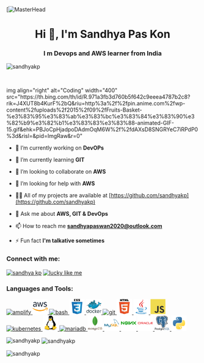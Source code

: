 [![MasterHead](https://th.bing.com/th/id/R.c8e652aaeb508fd91677462fcad7ffb2?rik=930SvJctrgmHVA&riu=http%3a%2f%2fs3.amazonaws.com%2ffiverr.com%2fdeliveries%2f614353%2flarge%2fweb-banner-design-header_ws_1369117576.gif%3f1369117576&ehk=jGGj6bTRPXRkgAIHUDelx9JPvvmaSRV5s2B3BRQu2fk%3d&risl=&pid=ImgRaw&r=0)


<h1 align="center">Hi 👋, I'm Sandhya Pas Kon</h1>
<h3 align="center">I m Devops and AWS learner from India</h3>

<p align="left"> <img src="https://komarev.com/ghpvc/?username=sandhyakp&label=Profile%20views&color=0e75b6&style=flat" alt="sandhyakp" /> </p>

<p align="left"> <a href="https://twitter.com/" target="blank"><img src="https://img.shields.io/twitter/follow/?logo=twitter&style=for-the-badge" alt="" /></a> </p>
img align="right" alt="Coding" width="400" src="https://th.bing.com/th/id/R.971a3fb3d760b5f642c9eeea4787b2c8?rik=J4XUT8b4KurF%2bQ&riu=http%3a%2f%2fpin.anime.com%2fwp-content%2fuploads%2f2015%2f09%2fFruits-Basket-%e3%83%95%e3%83%ab%e3%83%bc%e3%83%84%e3%83%90%e3%82%b9%e3%82%b1%e3%83%83%e3%83%88-animated-GIF-15.gif&ehk=PBJoCpHjadpoDAdmOqM6W%2f%2fdAXsD8SNGRYeC7iRPdP0%3d&risl=&pid=ImgRaw&r=0"


- 🔭 I’m currently working on **DevOPs**

- 🌱 I’m currently learning **GIT**

- 👯 I’m looking to collaborate on **AWS**

- 🤝 I’m looking for help with **AWS**

- 👨‍💻 All of my projects are available at [https://github.com/sandhyakp](https://github.com/sandhyakp)

- 💬 Ask me about **AWS, GIT & DevOps**

- 📫 How to reach me **sandhyapaswan2020@outlook.com**

- ⚡ Fun fact **I'm talkative sometimes**

<h3 align="left">Connect with me:</h3>
<p align="left">
<a href="https://linkedin.com/in/sandhya kp" target="blank"><img align="center" src="https://raw.githubusercontent.com/rahuldkjain/github-profile-readme-generator/master/src/images/icons/Social/linked-in-alt.svg" alt="sandhya kp" height="30" width="40" /></a>
<a href="https://www.youtube.com/c/lucky like me" target="blank"><img align="center" src="https://raw.githubusercontent.com/rahuldkjain/github-profile-readme-generator/master/src/images/icons/Social/youtube.svg" alt="lucky like me" height="30" width="40" /></a>
</p>

<h3 align="left">Languages and Tools:</h3>
<p align="left"> <a href="https://aws.amazon.com/amplify/" target="_blank" rel="noreferrer"> <img src="https://docs.amplify.aws/assets/logo-dark.svg" alt="amplify" width="40" height="40"/> </a> <a href="https://aws.amazon.com" target="_blank" rel="noreferrer"> <img src="https://raw.githubusercontent.com/devicons/devicon/master/icons/amazonwebservices/amazonwebservices-original-wordmark.svg" alt="aws" width="40" height="40"/> </a> <a href="https://www.gnu.org/software/bash/" target="_blank" rel="noreferrer"> <img src="https://www.vectorlogo.zone/logos/gnu_bash/gnu_bash-icon.svg" alt="bash" width="40" height="40"/> </a> <a href="https://www.w3schools.com/css/" target="_blank" rel="noreferrer"> <img src="https://raw.githubusercontent.com/devicons/devicon/master/icons/css3/css3-original-wordmark.svg" alt="css3" width="40" height="40"/> </a> <a href="https://www.docker.com/" target="_blank" rel="noreferrer"> <img src="https://raw.githubusercontent.com/devicons/devicon/master/icons/docker/docker-original-wordmark.svg" alt="docker" width="40" height="40"/> </a> <a href="https://git-scm.com/" target="_blank" rel="noreferrer"> <img src="https://www.vectorlogo.zone/logos/git-scm/git-scm-icon.svg" alt="git" width="40" height="40"/> </a> <a href="https://www.w3.org/html/" target="_blank" rel="noreferrer"> <img src="https://raw.githubusercontent.com/devicons/devicon/master/icons/html5/html5-original-wordmark.svg" alt="html5" width="40" height="40"/> </a> <a href="https://www.java.com" target="_blank" rel="noreferrer"> <img src="https://raw.githubusercontent.com/devicons/devicon/master/icons/java/java-original.svg" alt="java" width="40" height="40"/> </a> <a href="https://developer.mozilla.org/en-US/docs/Web/JavaScript" target="_blank" rel="noreferrer"> <img src="https://raw.githubusercontent.com/devicons/devicon/master/icons/javascript/javascript-original.svg" alt="javascript" width="40" height="40"/> </a> <a href="https://kubernetes.io" target="_blank" rel="noreferrer"> <img src="https://www.vectorlogo.zone/logos/kubernetes/kubernetes-icon.svg" alt="kubernetes" width="40" height="40"/> </a> <a href="https://www.linux.org/" target="_blank" rel="noreferrer"> <img src="https://raw.githubusercontent.com/devicons/devicon/master/icons/linux/linux-original.svg" alt="linux" width="40" height="40"/> </a> <a href="https://mariadb.org/" target="_blank" rel="noreferrer"> <img src="https://www.vectorlogo.zone/logos/mariadb/mariadb-icon.svg" alt="mariadb" width="40" height="40"/> </a> <a href="https://www.mongodb.com/" target="_blank" rel="noreferrer"> <img src="https://raw.githubusercontent.com/devicons/devicon/master/icons/mongodb/mongodb-original-wordmark.svg" alt="mongodb" width="40" height="40"/> </a> <a href="https://www.mysql.com/" target="_blank" rel="noreferrer"> <img src="https://raw.githubusercontent.com/devicons/devicon/master/icons/mysql/mysql-original-wordmark.svg" alt="mysql" width="40" height="40"/> </a> <a href="https://www.nginx.com" target="_blank" rel="noreferrer"> <img src="https://raw.githubusercontent.com/devicons/devicon/master/icons/nginx/nginx-original.svg" alt="nginx" width="40" height="40"/> </a> <a href="https://www.oracle.com/" target="_blank" rel="noreferrer"> <img src="https://raw.githubusercontent.com/devicons/devicon/master/icons/oracle/oracle-original.svg" alt="oracle" width="40" height="40"/> </a> <a href="https://www.postgresql.org" target="_blank" rel="noreferrer"> <img src="https://raw.githubusercontent.com/devicons/devicon/master/icons/postgresql/postgresql-original-wordmark.svg" alt="postgresql" width="40" height="40"/> </a> <a href="https://www.python.org" target="_blank" rel="noreferrer"> <img src="https://raw.githubusercontent.com/devicons/devicon/master/icons/python/python-original.svg" alt="python" width="40" height="40"/> </a> </p>

<p><img align="left" src="https://github-readme-stats.vercel.app/api/top-langs?username=sandhyakp&show_icons=true&locale=en&layout=compact" alt="sandhyakp" /></p>

<p>&nbsp;<img align="center" src="https://github-readme-stats.vercel.app/api?username=sandhyakp&show_icons=true&locale=en" alt="sandhyakp" /></p>

<p><img align="center" src="https://github-readme-streak-stats.herokuapp.com/?user=sandhyakp&" alt="sandhyakp" /></p>
